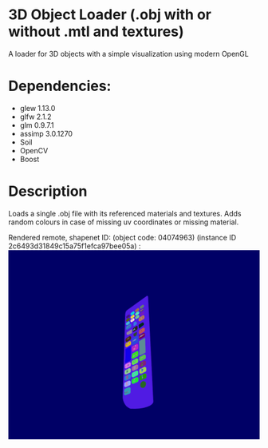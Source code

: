 # 3D Object Loader (.obj with or without .mtl and textures)
A loader for 3D objects with a simple visualization using modern OpenGL

# Dependencies:
- glew 1.13.0
- glfw 2.1.2
- glm 0.9.7.1
- assimp 3.0.1270
- Soil
- OpenCV
- Boost

# Description
Loads a single .obj file with its referenced materials and textures. Adds random colours in case of missing uv coordinates or missing material.  


Rendered remote, shapenet ID:  (object code: 04074963) (instance ID 2c6493d31849c15a75f1efca97bee05a) : ![Alt](/remote_example_0.png "Remote_example")
